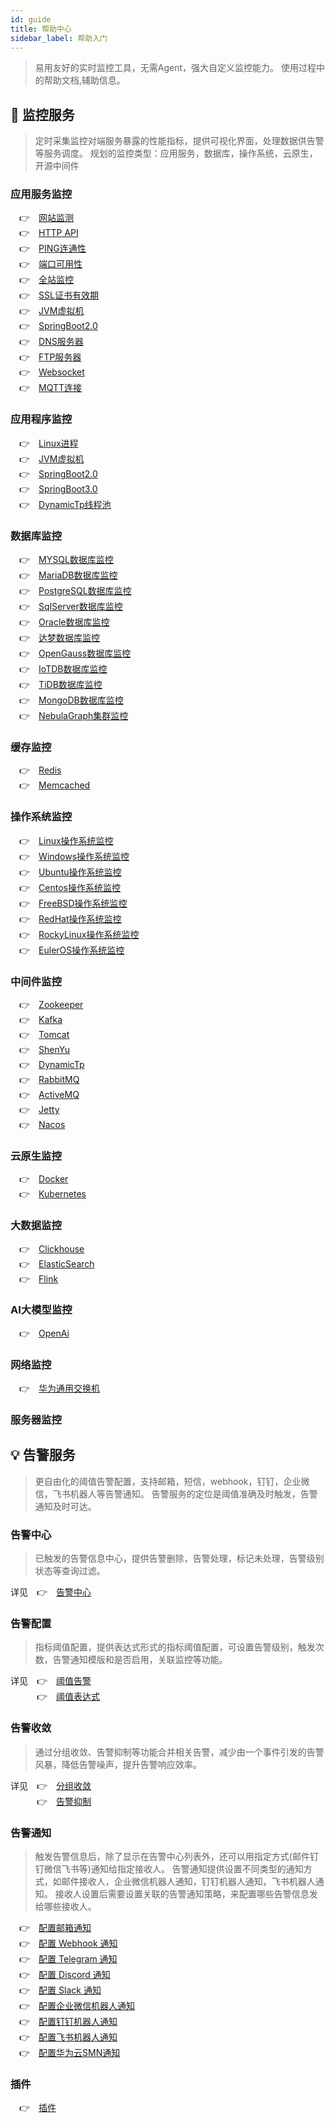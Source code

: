 ```yaml
---
id: guide  
title: 帮助中心      
sidebar_label: 帮助入门
---
```


> 易用友好的实时监控工具，无需Agent，强大自定义监控能力。
> 使用过程中的帮助文档,辅助信息。

## 🔬 监控服务

> 定时采集监控对端服务暴露的性能指标，提供可视化界面，处理数据供告警等服务调度。
> 规划的监控类型：应用服务，数据库，操作系统，云原生，开源中间件

### 应用服务监控

&emsp;&#x1F449;&emsp;[网站监测](website) <br />
&emsp;&#x1F449;&emsp;[HTTP API](api) <br />
&emsp;&#x1F449;&emsp;[PING连通性](ping) <br />
&emsp;&#x1F449;&emsp;[端口可用性](port) <br />
&emsp;&#x1F449;&emsp;[全站监控](fullsite) <br />
&emsp;&#x1F449;&emsp;[SSL证书有效期](ssl_cert) <br />
&emsp;&#x1F449;&emsp;[JVM虚拟机](jvm) <br />
&emsp;&#x1F449;&emsp;[SpringBoot2.0](springboot2) <br />
&emsp;&#x1F449;&emsp;[DNS服务器](dns) <br />
&emsp;&#x1F449;&emsp;[FTP服务器](ftp) <br />
&emsp;&#x1F449;&emsp;[Websocket](websocket) <br />
&emsp;&#x1F449;&emsp;[MQTT连接](mqtt) <br />

### 应用程序监控

&emsp;&#x1F449;&emsp;[Linux进程](process) <br />
&emsp;&#x1F449;&emsp;[JVM虚拟机](jvm) <br />
&emsp;&#x1F449;&emsp;[SpringBoot2.0](springboot2) <br />
&emsp;&#x1F449;&emsp;[SpringBoot3.0](springboot3) <br />
&emsp;&#x1F449;&emsp;[DynamicTp线程池](dynamic_tp) <br />

### 数据库监控

&emsp;&#x1F449;&emsp;[MYSQL数据库监控](mysql) <br />
&emsp;&#x1F449;&emsp;[MariaDB数据库监控](mariadb) <br />
&emsp;&#x1F449;&emsp;[PostgreSQL数据库监控](postgresql) <br />
&emsp;&#x1F449;&emsp;[SqlServer数据库监控](sqlserver) <br />
&emsp;&#x1F449;&emsp;[Oracle数据库监控](oracle) <br />
&emsp;&#x1F449;&emsp;[达梦数据库监控](dm) <br />
&emsp;&#x1F449;&emsp;[OpenGauss数据库监控](opengauss) <br />
&emsp;&#x1F449;&emsp;[IoTDB数据库监控](iotdb) <br />
&emsp;&#x1F449;&emsp;[TiDB数据库监控](tidb) <br />
&emsp;&#x1F449;&emsp;[MongoDB数据库监控](mongodb) <br />
&emsp;&#x1F449;&emsp;[NebulaGraph集群监控](nebulagraph_cluster) <br />

### 缓存监控

&emsp;&#x1F449;&emsp;[Redis](redis) <br />
&emsp;&#x1F449;&emsp;[Memcached](memcached) <br />

### 操作系统监控

&emsp;&#x1F449;&emsp;[Linux操作系统监控](linux) <br />
&emsp;&#x1F449;&emsp;[Windows操作系统监控](windows) <br />
&emsp;&#x1F449;&emsp;[Ubuntu操作系统监控](ubuntu) <br />
&emsp;&#x1F449;&emsp;[Centos操作系统监控](centos) <br />
&emsp;&#x1F449;&emsp;[FreeBSD操作系统监控](freebsd) <br />
&emsp;&#x1F449;&emsp;[RedHat操作系统监控](redhat) <br />
&emsp;&#x1F449;&emsp;[RockyLinux操作系统监控](rockylinux) <br />
&emsp;&#x1F449;&emsp;[EulerOS操作系统监控](euleros) <br />

### 中间件监控

&emsp;&#x1F449;&emsp;[Zookeeper](zookeeper) <br />
&emsp;&#x1F449;&emsp;[Kafka](kafka) <br />
&emsp;&#x1F449;&emsp;[Tomcat](tomcat) <br />
&emsp;&#x1F449;&emsp;[ShenYu](shenyu) <br />
&emsp;&#x1F449;&emsp;[DynamicTp](dynamic_tp) <br />
&emsp;&#x1F449;&emsp;[RabbitMQ](rabbitmq) <br />
&emsp;&#x1F449;&emsp;[ActiveMQ](activemq) <br />
&emsp;&#x1F449;&emsp;[Jetty](jetty) <br />
&emsp;&#x1F449;&emsp;[Nacos](nacos) <br />

### 云原生监控

&emsp;&#x1F449;&emsp;[Docker](docker) <br />
&emsp;&#x1F449;&emsp;[Kubernetes](kubernetes) <br />

### 大数据监控

&emsp;&#x1F449;&emsp;[Clickhouse](clickhouse) <br />
&emsp;&#x1F449;&emsp;[ElasticSearch](elasticsearch) <br />
&emsp;&#x1F449;&emsp;[Flink](flink) <br />

### AI大模型监控

&emsp;&#x1F449;&emsp;[OpenAi](openai) <br />

### 网络监控

&emsp;&#x1F449;&emsp;[华为通用交换机](huawei_switch) <br />

### 服务器监控

## 💡 告警服务

> 更自由化的阈值告警配置，支持邮箱，短信，webhook，钉钉，企业微信，飞书机器人等告警通知。
> 告警服务的定位是阈值准确及时触发，告警通知及时可达。

### 告警中心

> 已触发的告警信息中心，提供告警删除，告警处理，标记未处理，告警级别状态等查询过滤。

详见&emsp;&#x1F449;&emsp;[告警中心](alarm_center)

### 告警配置

> 指标阈值配置，提供表达式形式的指标阈值配置，可设置告警级别，触发次数，告警通知模版和是否启用，关联监控等功能。

详见&emsp;&#x1F449;&emsp;[阈值告警](alert_threshold) <br />
&emsp;&emsp;&emsp;&#x1F449;&emsp;[阈值表达式](alert_threshold_expr)

### 告警收敛

> 通过分组收敛、告警抑制等功能合并相关告警，减少由一个事件引发的告警风暴，降低告警噪声，提升告警响应效率。

详见&emsp;&#x1F449;&emsp;[分组收敛](alarm_group) <br />
&emsp;&emsp;&emsp;&#x1F449;&emsp;[告警抑制](alarm_inhibit)

### 告警通知

> 触发告警信息后，除了显示在告警中心列表外，还可以用指定方式(邮件钉钉微信飞书等)通知给指定接收人。
> 告警通知提供设置不同类型的通知方式，如邮件接收人，企业微信机器人通知，钉钉机器人通知，飞书机器人通知。
> 接收人设置后需要设置关联的告警通知策略，来配置哪些告警信息发给哪些接收人。

&emsp;&#x1F449;&emsp;[配置邮箱通知](alert_email) <br />
&emsp;&#x1F449;&emsp;[配置 Webhook 通知](alert_webhook) <br />
&emsp;&#x1F449;&emsp;[配置 Telegram 通知](alert_telegram) <br />
&emsp;&#x1F449;&emsp;[配置 Discord 通知](alert_discord) <br />
&emsp;&#x1F449;&emsp;[配置 Slack 通知](alert_slack) <br />
&emsp;&#x1F449;&emsp;[配置企业微信机器人通知](alert_wework) <br />
&emsp;&#x1F449;&emsp;[配置钉钉机器人通知](alert_dingtalk) <br />
&emsp;&#x1F449;&emsp;[配置飞书机器人通知](alert_feishu) <br />
&emsp;&#x1F449;&emsp;[配置华为云SMN通知](alert_smn) <br />

### 插件

&emsp;&#x1F449;&emsp;[插件](plugin) <br />
